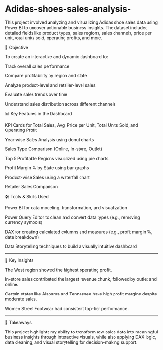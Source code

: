 # Adidas-shoes-sales-analysis-
This project involved analyzing and visualizing Adidas shoe sales data using Power BI to uncover actionable business insights. The dataset included detailed fields like product types, sales regions, sales channels, price per unit, total units sold, operating profits, and more.

🎯 Objective

To create an interactive and dynamic dashboard to:

Track overall sales performance

Compare profitability by region and state

Analyze product-level and retailer-level sales

Evaluate sales trends over time

Understand sales distribution across different channels

📊 Key Features in the Dashboard

KPI Cards for Total Sales, Avg. Price per Unit, Total Units Sold, and Operating Profit

Year-wise Sales Analysis using donut charts

Sales Type Comparison (Online, In-store, Outlet)

Top 5 Profitable Regions visualized using pie charts

Profit Margin % by State using bar graphs

Product-wise Sales using a waterfall chart

Retailer Sales Comparison


🛠 Tools & Skills Used

Power BI for data modeling, transformation, and visualization

Power Query Editor to clean and convert data types (e.g., removing currency symbols)

DAX for creating calculated columns and measures (e.g., profit margin %, date breakdown)

Data Storytelling techniques to build a visually intuitive dashboard



---

🧩 Key Insights

The West region showed the highest operating profit.

In-store sales contributed the largest revenue chunk, followed by outlet and online.

Certain states like Alabama and Tennessee have high profit margins despite moderate sales.

Women Street Footwear had consistent top-tier performance.



---

📎 Takeaways

This project highlights my ability to transform raw sales data into meaningful business insights through interactive visuals, while also applying DAX logic, data cleaning, and visual storytelling for decision-making support.

